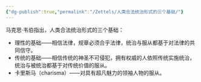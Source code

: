 ```yaml
---
{"dg-publish":true,"permalink":"/Zettels/人类合法统治形式的三个基础/"}
---
```



马克思·韦伯指出，人类合法统治形式的三个基础：

- 理性的基础——相信法律，规章必须合乎法律，统治与服从都基于对法律的共同信守。
- 传统的基础——相信传统的神圣不可侵犯，拥有权威的人依照传统实施统治，统治与被统治都基于对传统价值的服从。
- 卡里斯马（charisma）——对具有超凡魅力的领袖人物的服从。
